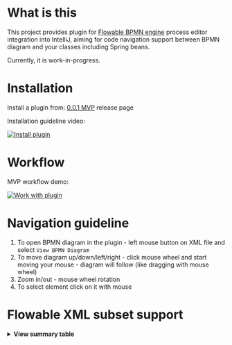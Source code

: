# What is this

This project provides plugin for [Flowable BPMN engine](https://github.com/flowable/flowable-engine) process editor integration into IntelliJ,
aiming for code navigation support between BPMN diagram and your classes including Spring beans.

Currently, it is work-in-progress.

# Installation

Install a plugin from:
[0.0.1 MVP](https://github.com/valb3r/flowable-bpmn-intellij-plugin/releases/tag/0.0.1-alpha) release page

Installation guideline video:

[![Install plugin](https://img.youtube.com/vi/tfSAEMSIrqA/0.jpg)](https://www.youtube.com/watch?v=tfSAEMSIrqA)


# Workflow

MVP workflow demo:

[![Work with plugin](https://img.youtube.com/vi/9DkhMtDXf44/0.jpg)](https://www.youtube.com/watch?v=9DkhMtDXf44)


# Navigation guideline

1. To open BPMN diagram in the plugin - left mouse button on XML file and select `View BPMN Diagram`
1. To move diagram up/down/left/right - click mouse wheel and start moving your mouse - diagram will follow 
(like dragging with mouse wheel)
1. Zoom in/out - mouse wheel rotation
1. To select element click on it with mouse


# Flowable XML subset support

<details><summary><b>View summary table</b></summary>


|            XML element           | Supported |
|:--------------------------------:|:---------:|
|          adHocSubProcess         |           |
|            association           |           |
|           boundaryEvent          |           |
|        bpmndi:BPMNDiagram        |     Y     |
|          bpmndi:BPMNEdge         |     Y     |
|         bpmndi:BPMNPlane         |     Y     |
|         bpmndi:BPMNShape         |     Y     |
|         businessRuleTask         |           |
|           callActivity           |     Y     |
|       cancelEventDefinition      |           |
|     compensateEventDefinition    |           |
|        completionCondition       |           |
|             condition            |           |
|    conditionalEventDefinition    |           |
|        conditionExpression       |     Y     |
|            dataObject            |           |
|            definitions           |           |
|           documentation          |     Y     |
|             endEvent             |     Y     |
|       errorEventDefinition       |           |
|     escalationEventDefinition    |           |
|         eventBasedGateway        |           |
|         exclusiveGateway         |     Y     |
|         extensionElements        |           |
|      flowable:eventListener      |           |
|    flowable:executionListener    |           |
|          flowable:field          |           |
|            flowable:in           |           |
|           flowable:out           |           |
|          flowable:string         |           |
|          flowable:value          |           |
|         inclusiveGateway         |           |
|      intermediateCatchEvent      |           |
|      intermediateThrowEvent      |           |
|          loopCardinality         |           |
|              message             |           |
|      messageEventDefinition      |           |
| multiInstanceLoopCharacteristics |           |
|           omgdc:Bounds           |     Y     |
|          omgdi:waypoint          |     Y     |
|          parallelGateway         |           |
|              process             |           |
|            receiveTask           |           |
|              script              |           |
|            scriptTask            |           |
|           sequenceFlow           |     Y     |
|            serviceTask           |     Y     |
|       signalEventDefinition      |           |
|            startEvent            |     Y     |
|            subProcess            |           |
|     terminateEventDefinition     |           |
|               text               |           |
|          textAnnotation          |           |
|             timeDate             |           |
|       timerEventDefinition       |           |
|            transaction           |           |
|             userTask             |           |

</details>
